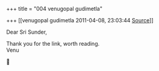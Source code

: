 +++
title = "004 venugopal gudimetla"

+++
[[venugopal gudimetla	2011-04-08, 23:03:44 [Source](https://groups.google.com/g/samskrita/c/MpkR5YzNp6s)]]



Dear Sri Sunder,  
  
Thank you for the link, worth reading.  
Venu



